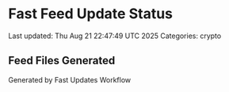 # Fast Feed Update Status
Last updated: Thu Aug 21 22:47:49 UTC 2025
Categories: crypto

## Feed Files Generated

Generated by Fast Updates Workflow
